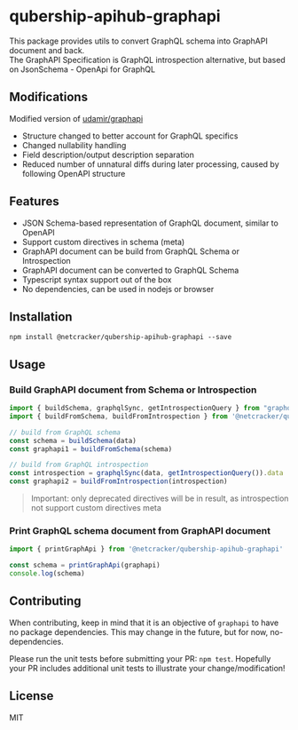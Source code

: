 # qubership-apihub-graphapi

This package provides utils to convert GraphQL schema into GraphAPI document and back.<br/>
The GraphAPI Specification is GraphQL introspection alternative, but based on JsonSchema - OpenApi for GraphQL

## Modifications
Modified version of [udamir/graphapi](https://github.com/udamir/graphapi)

- Structure changed to better account for GraphQL specifics
- Changed nullability handling 
- Field description/output description separation 
- Reduced number of unnatural diffs during later processing, caused by following OpenAPI structure

## Features
- JSON Schema-based representation of GraphQL document, similar to OpenAPI
- Support custom directives in schema (meta) 
- GraphAPI document can be build from GraphQL Schema or Introspection
- GraphAPI document can be converted to GraphQL Schema 
- Typescript syntax support out of the box
- No dependencies, can be used in nodejs or browser

## Installation
```SH
npm install @netcracker/qubership-apihub-graphapi --save
```

## Usage

### Build GraphAPI document from Schema or Introspection
```ts
import { buildSchema, graphqlSync, getIntrospectionQuery } from "graphql"
import { buildFromSchema, buildFromIntrospection } from '@netcracker/qubership-apihub-graphapi'

// build from GraphQL schema
const schema = buildSchema(data)
const graphapi1 = buildFromSchema(schema)

// build from GraphQL introspection
const introspection = graphqlSync(data, getIntrospectionQuery()).data
const graphapi2 = buildFromIntrospection(introspection)

```

> Important: only deprecated directives will be in result, as introspection not support custom directives meta

### Print GraphQL schema document from GraphAPI document

```ts
import { printGraphApi } from '@netcracker/qubership-apihub-graphapi'

const schema = printGraphApi(graphapi)
console.log(schema)

```

## Contributing
When contributing, keep in mind that it is an objective of `graphapi` to have no package dependencies. This may change in the future, but for now, no-dependencies.

Please run the unit tests before submitting your PR: `npm test`. Hopefully your PR includes additional unit tests to illustrate your change/modification!

## License

MIT
